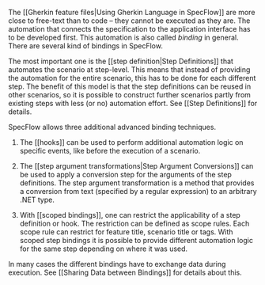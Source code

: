 The [[Gherkin feature files|Using Gherkin Language in SpecFlow]] are more close to free-text than to code – they cannot be executed as they are. The automation that connects the specification to the application interface has to be developed first. This automation is also called _binding_ in general. There are several kind of bindings in SpecFlow. 

The most important one is the [[step definition|Step Definitions]] that automates the scenario at step-level. This means that instead of providing the automation for the entire scenario, this has to be done for each different step. The benefit of this model is that the step definitions can be reused in other scenarios, so it is possible to construct further scenarios partly from existing steps with less (or no) automation effort. See [[Step Definitions]] for details.

SpecFlow allows three additional advanced binding techniques. 

1. The [[hooks]] can be used to perform additional automation logic on specific events, like before the execution of a scenario.

2. The [[step argument transformations|Step Argument Conversions]] can be used to apply a conversion step for the arguments of the step definitions. The step argument transformation is a method that provides a conversion from text (specified by a regular expression) to an arbitrary .NET type. 

3. With [[scoped bindings]], one can restrict the applicability of a step definition or hook. The restriction can be defined as scope rules. Each scope rule can restrict for feature title, scenario title or tags. With scoped step bindings it is possible to provide different automation logic for the same step depending on where it was used. 

In many cases the different bindings have to exchange data during execution. See [[Sharing Data between Bindings]] for details about this.
